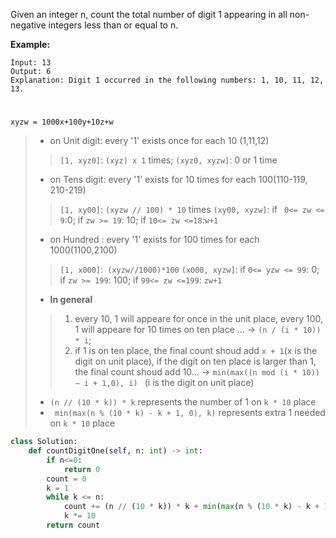 Given an integer n, count the total number of digit 1 appearing in all non-negative integers less than or equal to n.

**Example:**
```
Input: 13
Output: 6 
Explanation: Digit 1 occurred in the following numbers: 1, 10, 11, 12, 13.
```
# 
```xyzw = 1000x+100y+10z+w```
>* on Unit digit: every '1' exists once for each 10 (1,11,12)
>> ```[1, xyz0]```: ```(xyz) x 1``` times; ```(xyz0, xyzw]```: 0 or 1 time
>* on Tens digit: every '1' exists for 10 times for each 100(110-119, 210-219)
>> ```[1, xy00]```: ```(xyzw // 100) * 10``` times
>> ```(xy00, xyzw]```: if ``` 0<= zw <= 9```:0; if ```zw >= 19```: 10; if ```10<= zw <=18```:```w+1```
>* on Hundred : every '1' exists for 100 times for each 1000(1100,2100)
>>  ```[1, x000]```:``` (xyzw//1000)*100```
>>``` (x000, xyzw] ```: if ```0<= yzw <= 99```: 0; if ```zw >= 199```: 100; if ```99<= zw <=199```: ```zw+1```
>* **In general**
>> 1. every 10, 1 will appeare for once in the unit place, every 100, 1 will appeare for 10 times on ten place ... -> ```(n / (i * 10)) * i```; 
>> 2. if 1 is on ten place, the final count shoud add ```x + 1```(x is the digit on unit place), if the digit on ten place is larger than 1, the final count shoud add 10... -> ```min(max((n mod (i * 10)) − i + 1,0), i) ``` (i is the digit on unit place)
>* ```(n // (10 * k)) * k``` represents the number of 1 on ```k * 10``` place
>* ``` min(max(n % (10 * k) - k + 1, 0), k)``` represents extra 1 needed on ```k * 10``` place
```python
class Solution:
    def countDigitOne(self, n: int) -> int:
        if n<=0:
            return 0
        count = 0
        k = 1
        while k <= n:
            count += (n // (10 * k)) * k + min(max(n % (10 * k) - k + 1, 0), k)  
            k *= 10
        return count

```